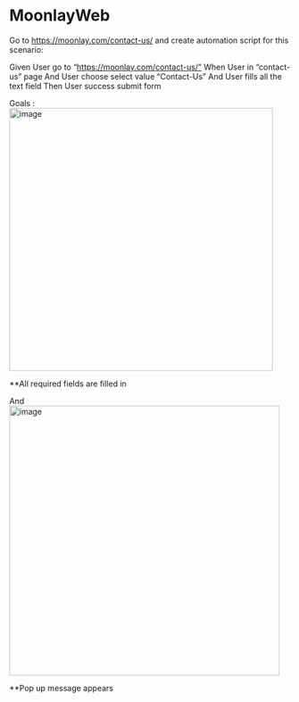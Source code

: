 # MoonlayWeb
Go to https://moonlay.com/contact-us/ and create automation script for this scenario:

Given User go to “https://moonlay.com/contact-us/” When User in “contact-us” page
And User choose select value “Contact-Us”
And User fills all the text field Then User success submit form

Goals :
<img width="472" alt="image" src="https://user-images.githubusercontent.com/121249519/214514580-c89f9d47-ac8c-4747-96c7-afa65392f67b.png">



**All required fields are filled in

And
<img width="484" alt="image" src="https://user-images.githubusercontent.com/121249519/214514642-d39a97c3-2adf-4e65-be0d-c16641e33cdb.png">

**Pop up message appears
